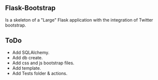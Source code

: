 Flask-Bootstrap
---

Is a skeleton of a "Large" Flask application with the integration of Twitter bootstrap.


ToDo
---

* Add SQLAlchemy.
* Add db create.
* Add css and js bootstrap files.
* Add template.
* Add Tests folder & actions.